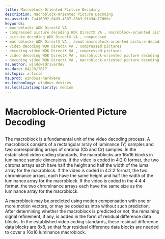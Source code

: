 ```yaml
---
title: Macroblock-Oriented Picture Decoding
description: Macroblock-Oriented Picture Decoding
ms.assetid: 7a416992-04d3-4307-83b3-9fb94c17d60e
keywords:
- macroblocks WDK DirectX VA
- compressed picture decoding WDK DirectX VA , macroblock-oriented picture decoding
- picture decoding WDK DirectX VA , compressed
- macroblocks WDK DirectX VA , about macroblock-oriented picture decoding
- video decoding WDK DirectX VA , compressed pictures
- decoding video WDK DirectX VA , compressed pictures
- video decoding WDK DirectX VA , macroblock-oriented picture decoding
- decoding video WDK DirectX VA , macroblock-oriented picture decoding
ms.author: windowsdriverdev
ms.date: 04/20/2017
ms.topic: article
ms.prod: windows-hardware
ms.technology: windows-devices
ms.localizationpriority: medium
---
```


# Macroblock-Oriented Picture Decoding


## <span id="ddk_macroblock_oriented_picture_decoding_gg"></span><span id="DDK_MACROBLOCK_ORIENTED_PICTURE_DECODING_GG"></span>


The macroblock is a fundamental unit of the video decoding process. A macroblock consists of a rectangular array of luminance (Y) samples and two corresponding arrays of chroma (Cb and Cr) samples. In the established video coding standards, the macroblocks are 16x16 blocks in luminance sample dimensions. If the video is coded in 4:2:0 format, the two chroma arrays each have half the height and half the width of the luma array for the macroblock. If the video is coded in 4:2:2 format, the two chrominance arrays, each have the same height and half the width of the luminance array for the macroblock. If the video is coded in the 4:4:4 format, the two chrominance arrays each have the same size as the luminance array for the macroblock.

A macroblock may be predicted using motion compensation with one or more motion vectors, or may be coded as intra without such prediction. After determining whether the macroblock is predicted or not, the remaining signal refinement, if any, is added in the form of residual difference data blocks. In the established video coding standards, these residual difference data blocks are 8x8, so that four residual difference data blocks are needed to cover a 16x16 luminance macroblock.

 

 





